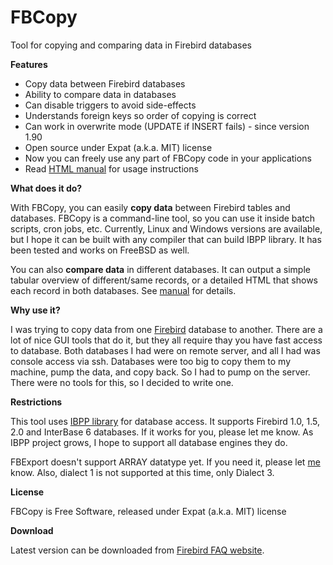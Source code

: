 # FBCopy

Tool for copying and comparing data in Firebird databases

**Features**

*   Copy data between Firebird databases
*   Ability to compare data in databases
*   Can disable triggers to avoid side-effects
*   Understands foreign keys so order of copying is correct
*   Can work in overwrite mode (UPDATE if INSERT fails) - since version 1.90
*   Open source under Expat (a.k.a. MIT) license
*   Now you can freely use any part of FBCopy code in your applications
*   Read [HTML manual](fbcopy-manual.html) for usage instructions

**What does it do?**

With FBCopy, you can easily **copy data** between Firebird tables
and databases. FBCopy is a command-line tool, so
you can use it inside batch scripts, cron jobs, etc. Currently,
Linux and Windows versions are available, but I hope it can be built
with any compiler that can build IBPP library. It has been tested and
works on FreeBSD as well.

You can also **compare data** in different databases. It
can output a simple tabular overview of different/same records, or a detailed HTML that
shows each record in both databases. See [manual](fbcopy-manual.html) for details.

**Why use it?**

I was trying to copy data from one
[Firebird](http://www.firebirdsql.org) database to another.
There are a lot of nice GUI tools that do it, but they all require thay
you have fast access to database. Both databases I had were on
remote server, and all I had was
console access via ssh. Databases were too big to copy them to my
machine, pump the data, and copy back. So I had to pump on the server.
There were no tools for this, so I decided to write one.

**Restrictions**

This tool uses [IBPP library](http://ibpp.sourceforge.net/)
for database access. It supports Firebird 1.0, 1.5, 2.0 and InterBase 6
databases. If it works for you, please let me
know. As IBPP project grows, I hope to support all database engines
they do.

FBExport doesn't support ARRAY datatype yet. If you need it, please let
[me](mailto:mbabuskov@yahoo.com) know. Also, dialect 1 is not
supported at this time, only Dialect 3.

**License**

FBCopy is Free Software, released under Expat (a.k.a. MIT) license

**Download**

Latest version can be downloaded from [Firebird FAQ website](http://www.firebirdfaq.org/fbcopy.php).


